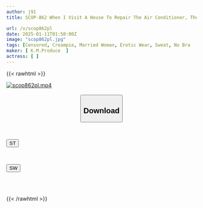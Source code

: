 ```yaml
---
author: j91
title: SCOP-862 When I Visit A House To Repair The Air Conditioner, The Beautiful Woman Is Soaked With Sweat! I Can't Resist Her Erect Nipples And Push Her Down! Scoop On The Way A Woman Who Is Dazed By The Heat Is Overwhelmed By Pleasure And Irresponsibly Creampied!

url: /v/scop862pl
date: 2025-01-11T01:50:00Z
image: "scop862pl.jpg"
tags: [Censored, Creampie, Married Woman, Erotic Wear, Sweat, No Bra	]
maker: [ K.M.Produce  ]
actress: [ ]
---
```



{{< rawhtml >}}

<div class="video" data-videoid="2L4mQ92AmGFZ02x">
    <a href="javascript:;">
        <img src="/v/scop862pl/scop862pl.jpg" width="WIDTH" height="HEIGHT" alt="scop862pl.mp4" loading="lazy">
    </a>
</div>

<script type="text/javascript" src="https://j91.asia/asset/on-demand-st.js"></script>

<br>
  <link rel="stylesheet" href="https://j91.asia/asset/bs5.css">
  
  <center>
  <button class="btn btn-primary" type="button" data-bs-toggle="collapse" data-bs-target=".multi-collapse" aria-expanded="false" aria-controls="multiCollapseExample1 multiCollapseExample2"><h2>Download</h2></button></center>
</p>
<div class="row">
  <div class="col">
    <div class="collapse multi-collapse" id="multiCollapseExample1">
      <div class="card card-body">
	      	      <br>
<div class="buttons">  
<p><a href="/v/scop862pl/st.html" target="_blank"><button class="btn-hover color-3"><i class="fa fa-download"></i> ST</button></a></p></div>
    </div>
  </div>
</div>
  <div class="col">
    <div class="collapse multi-collapse" id="multiCollapseExample2">
      <div class="card card-body">
	      <br>
<div class="buttons">
<p><a href="/v/scop862pl/sw.html" target="_blank"><button class="btn-hover color-2"><i class="fa fa-download"></i> SW</button></a></p></div>
<br><br>
      </div>
    </div>
  </div>
</div>

{{< /rawhtml >}}